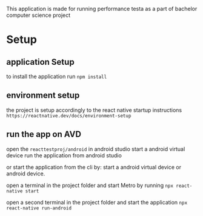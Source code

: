 This application is made for running performance testa as a part of bachelor computer science project

# Setup 

## application Setup
to install the application run `npm install`

## environment setup
the project is setup accordingly to the react native startup instructions
`https://reactnative.dev/docs/environment-setup`


## run the app on AVD
open the `reacttestproj/android` in android studio
start a android virtual device 
run the application from android studio

or start the application from the cli by:
start a android virtual device or android device.

open a terminal in the project folder and start Metro by running
`npx react-native start`

open a second terminal in the project folder and start the application
`npx react-native run-android`

